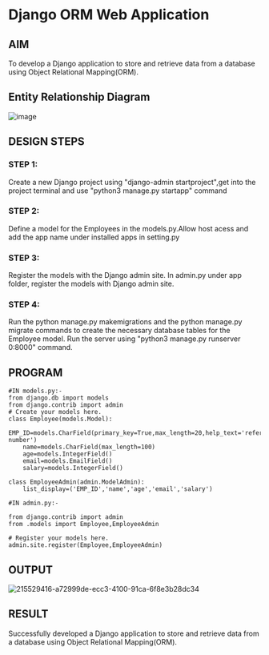 # Django ORM Web Application

## AIM
To develop a Django application to store and retrieve data from a database using Object Relational Mapping(ORM).

## Entity Relationship Diagram
![image](https://github.com/mrnaviz/django-orm-app/assets/123350791/32b408cf-6539-4d1c-9d62-5e2f3c70a07e)

## DESIGN STEPS

### STEP 1:
Create a new Django project using "django-admin startproject",get into the project terminal and use "python3 manage.py startapp" command

### STEP 2:
Define a model for the Employees in the models.py.Allow host acess and add the app name under installed apps in setting.py

### STEP 3:
Register the models with the Django admin site. In admin.py under app folder, register the models with Django admin site.

### STEP 4:
Run the python manage.py makemigrations and the python manage.py migrate commands to create the necessary database tables for the Employee model. Run the server using "python3 manage.py runserver 0:8000" command.

## PROGRAM
```
#IN models.py:-
from django.db import models
from django.contrib import admin
# Create your models here.
class Employee(models.Model):
    EMP_ID=models.CharField(primary_key=True,max_length=20,help_text='reference number')
    name=models.CharField(max_length=100)
    age=models.IntegerField()
    email=models.EmailField()
    salary=models.IntegerField()

class EmployeeAdmin(admin.ModelAdmin):
    list_display=('EMP_ID','name','age','email','salary')

#IN admin.py:-

from django.contrib import admin
from .models import Employee,EmployeeAdmin

# Register your models here.
admin.site.register(Employee,EmployeeAdmin)
```

## OUTPUT
![215529416-a72999de-ecc3-4100-91ca-6f8e3b28dc34](https://github.com/mrnaviz/django-orm-app/assets/123350791/6ce48b90-7042-4f6e-95e1-4914bfdc7120)

## RESULT
Successfully developed a Django application to store and retrieve data from a database using Object Relational Mapping(ORM).
